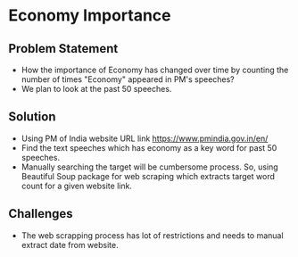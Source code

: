 # Economy Importance


## Problem Statement
- How the importance of Economy has changed over time by counting the number of times "Economy" appeared in PM's speeches? 
- We plan to look at the past 50 speeches.


## Solution 
- Using PM of India website URL link https://www.pmindia.gov.in/en/
- Find the text speeches which has economy as a key word for past 50 speeches.
- Manually searching the target will be cumbersome process. So, using Beautiful Soup package for web scraping which extracts target word count for a given website link. 


## Challenges 
- The web scrapping process has lot of restrictions and needs to manual extract date from website.
